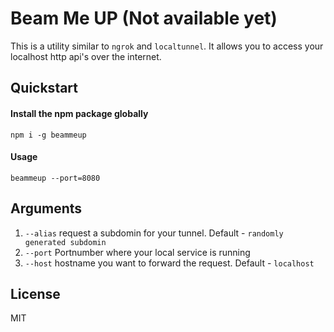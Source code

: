 # Beam Me UP (Not available yet)
This is a utility similar to `ngrok` and `localtunnel`.
It allows you to access your localhost http api's over the internet.

## Quickstart
#### Install the npm package globally 

`npm i -g beammeup`

#### Usage

`beammeup --port=8080`

## Arguments
1. `--alias` request a subdomin for your tunnel. Default - `randomly generated subdomin`
2. `--port` Portnumber where your local service is running
3. `--host` hostname you want to forward the request. Default - `localhost`


License
--
MIT
